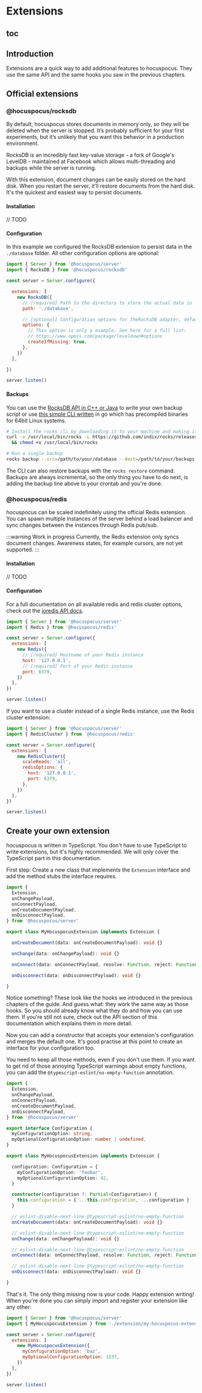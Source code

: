 # Extensions

## toc

## Introduction

Extensions are a quick way to add additional features to hocuspocus. They use the same API and the same hooks you saw in the previous chapters.

## Official extensions

### @hocuspocus/rocksdb

By default, hocuspocus stores documents in memory only, so they will be deleted when the server is stopped. It’s probably sufficient for your first experiments, but it’s unlikely that you want this behavior in a production environment.

RocksDB is an incredibly fast key-value storage - a fork of Google's LevelDB - maintained at Facebook which allows multi-threading and backups while the server is running.

With this extension, document changes can be easily stored on the hard disk. When you restart the server, it’ll restore documents from the hard disk. It's the quickest and easiest way to persist documents.

#### Installation

// TODO

#### Configuration

In this example we configured the RocksDB extension to persist data in the `./database` folder. All other configuration options are optional:

```js
import { Server } from '@hocuspocus/server'
import { RocksDB } from '@hocuspocus/rocksdb'

const server = Server.configure({

  extensions: [
    new RocksDB({
      // [required] Path to the directory to store the actual data in
      path: './database',

      // [optional] Configuration options for theRocksDB adapter, defaults to "{}“
      options: {
        // This option is only a example. See here for a full list:
        // https://www.npmjs.com/package/leveldown#options
        createIfMissing: true,
      },
    })
  ],

})

server.listen()
```

#### Backups

You can use the [RocksDB API in C++ or Java](https://rocksdb.org/blog/2014/03/27/how-to-backup-rocksdb.html) to write your own backup script or use [this simple CLI written](https://github.com/indix/rocks) in go which has precompiled binaries for 64bit Linux systems.

```bash
# Install the rocks cli by downloading it to your machine and making it executable
curl -o /usr/local/bin/rocks -L https://github.com/indix/rocks/releases/download/v0.0.5/rocks-linux-amd64 \
  && chmod +x /usr/local/bin/rocks

# Run a single backup
rocks backup --src=/path/to/your/database --dest=/path/to/your/backups
```

The CLI can also restore backups with the `rocks restore` command. Backups are always incremental, so the only thing you have to do next, is adding the backup line above to your crontab and you're done.

### @hocuspocus/redis

hocuspocus can be scaled indefinitely using the official Redis extension. You can spawn multiple instances of the server behind a load balancer and sync changes between the instances through Redis pub/sub.

:::warning Work in progress
Currently, the Redis extension only syncs document changes. Awareness states, for example cursors, are not yet supported.
:::

#### Installation

// TODO

#### Configuration

For a full documentation on all available redis and redis cluster options, check out the [ioredis API docs](https://github.com/luin/ioredis/blob/master/API.md).

```js
import { Server } from '@hocuspocus/server'
import { Redis } from '@hocuspocus/redis'

const server = Server.configure({
  extensions: [
    new Redis({
      // [required] Hostname of your Redis instance
      host: '127.0.0.1',
      // [required] Port of your Redis instance
      port: 6379,
    })
  ],
})

server.listen()
```

If you want to use a cluster instead of a single Redis instance, use the Redis cluster extension:

```js
import { Server } from '@hocuspocus/server'
import { RedisCluster } from '@hocuspocus/redis'

const server = Server.configure({
  extensions: [
    new RedisCluster({
      scaleReads: 'all',
      redisOptions: {
        host: '127.0.0.1',
        port: 6379,
      },
    })
  ],
})

server.listen()
```

## Create your own extension

hocuspocus is written in TypeScript. You don't have to use TypeScript to write extensions, but it's highly recommended. We will only cover the TypeScript part in this documentation.

First step: Create a new class that implements the `Extension` interface and add the method stubs the interface requires.

```typescript
import {
  Extension,
  onChangePayload,
  onConnectPayload,
  onCreateDocumentPayload,
  onDisconnectPayload,
} from '@hocuspocus/server'

export class MyHocuspocusExtension implements Extension {

  onCreateDocument(data: onCreateDocumentPayload): void {}

  onChange(data: onChangePayload): void {}

  onConnect(data: onConnectPayload, resolve: Function, reject: Function): void {}

  onDisconnect(data: onDisconnectPayload): void {}

}
```

Notice something? These look like the hooks we introduced in the previous chapters of the guide. And guess what: they work the same way as those hooks. So you should already know what they do and how you can use them. If you're still not sure, check out the API section of this documentation which explains them in more detail.

Now you can add a constructor that accepts your extension's configuration and merges the default one. It's good practise at this point to create an interface for your configuration too.

You need to keep all those methods, even if you don't use them. If you want to get rid of those annoying TypeScript warnings about empty functions, you can add the `@typescript-eslint/no-empty-function` annotation.

```typescript
import {
  Extension,
  onChangePayload,
  onConnectPayload,
  onCreateDocumentPayload,
  onDisconnectPayload,
} from '@hocuspocus/server'

export interface Configuration {
  myConfigurationOption: string,
  myOptionalConfigurationOption: number | undefined,
}

export class MyHocuspocusExtension implements Extension {

  configuration: Configuration = {
    myConfigurationOption: 'foobar',
    myOptionalConfigurationOption: 42,
  }

  constructor(configuration ?: Partial<Configuration>) {
    this.configuration = { ...this.configuration, ...configuration }
  }

  // eslint-disable-next-line @typescript-eslint/no-empty-function
  onCreateDocument(data: onCreateDocumentPayload): void {}

  // eslint-disable-next-line @typescript-eslint/no-empty-function
  onChange(data: onChangePayload): void {}

  // eslint-disable-next-line @typescript-eslint/no-empty-function
  onConnect(data: onConnectPayload, resolve: Function, reject: Function): void {}

  // eslint-disable-next-line @typescript-eslint/no-empty-function
  onDisconnect(data: onDisconnectPayload): void {}

}
```

That's it. The only thing missing now is your code. Happy extension writing! When you're done you can simply import and register your extension like any other:

```js
import { Server } from '@hocuspocus/server'
import { MyHocuspocusExtension } from './extension/my-hocuspocus-extension'

const server = Server.configure({
  extensions: [
    new MyHocuspocusExtension({
      myConfigurationOption: 'baz',
      myOptionalConfigurationOption: 1337,
    })
  ],
})

server.listen()
```
